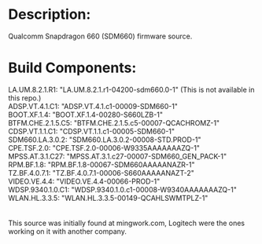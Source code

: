 # Description: 
Qualcomm Snapdragon 660 (SDM660) firmware source.



# Build Components:
LA.UM.8.2.1.R1: "LA.UM.8.2.1.r1-04200-sdm660.0-1" (This is not available in this repo.)
<br/>
ADSP.VT.4.1.C1: "ADSP.VT.4.1.c1-00009-SDM660-1"
<br>
BOOT.XF.1.4: "BOOT.XF.1.4-00280-S660LZB-1"
<br/>
BTFM.CHE.2.1.5.C5: "BTFM.CHE.2.1.5.c5-00007-QCACHROMZ-1"
<br>
CDSP.VT.1.1.C1: "CDSP.VT.1.1.c1-00005-SDM660-1"
<br/>
SDM660.LA.3.0.2: "SDM660.LA.3.0.2-00008-STD.PROD-1"
<br>
CPE.TSF.2.0: "CPE.TSF.2.0-00006-W9335AAAAAAAZQ-1"
<br/>
MPSS.AT.3.1.C27: "MPSS.AT.3.1.c27-00007-SDM660_GEN_PACK-1"
<br>
RPM.BF.1.8: "RPM.BF.1.8-00067-SDM660AAAAANAZR-1"
<br/>
TZ.BF.4.0.7.1: "TZ.BF.4.0.7.1-00006-S660AAAAANAZT-2"
<br>
VIDEO.VE.4.4: "VIDEO.VE.4.4-00066-PROD-1"
<br/>
WDSP.9340.1.0.C1: "WDSP.9340.1.0.c1-00008-W9340AAAAAAAZQ-1"
<br>
WLAN.HL.3.3.5: "WLAN.HL.3.3.5-00149-QCAHLSWMTPLZ-1"
<br/>
<br>
<br/>
This source was initially found at mingwork.com, Logitech were the ones working on it with another company.
<br/>
